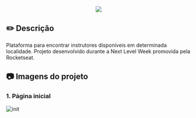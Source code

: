 <h1 align="center" width=40px heigth=40px>
  <img src="https://user-images.githubusercontent.com/62821027/153285085-3ea2c372-11d9-46cb-ab9c-5fd04fdb82e3.svg"> <br>
</h1>

<h2>✏️ Descrição</h2>

Plataforma para encontrar instrutores disponíveis em determinada localidade. Projeto desenvolvido durante a Next Level Week promovida pela Rocketseat.

<h2>📷 Imagens do projeto</h2>

<h3>1. Página inicial </h3>

![init](https://user-images.githubusercontent.com/62821027/153285380-a1d0af58-1303-4a80-896c-03b3e2b33e45.png)

